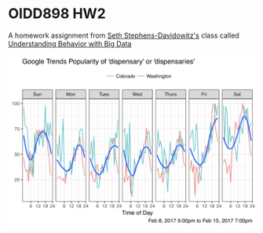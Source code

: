 # OIDD898 HW2
A homework assignment from [Seth Stephens-Davidowitz's](http://sethsd.com/) class called [Understanding Behavior with Big Data](https://syllabi-media.s3.amazonaws.com/prod/2017A-OIDD898001-53048949.pdf)

![](oidd898_hw2.png)
